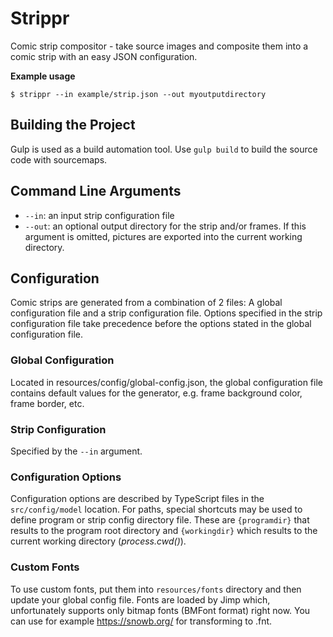 # Strippr
Comic strip compositor - take source images and composite them into a comic strip with an easy JSON configuration.

**Example usage**
```
$ strippr --in example/strip.json --out myoutputdirectory
```

## Building the Project

Gulp is used as a build automation tool.
Use `gulp build` to build the source code with sourcemaps.

## Command Line Arguments
* `--in`: an input strip configuration file
* `--out`: an optional output directory for the strip and/or frames. 
If this argument is omitted, pictures are exported into the current working directory.

## Configuration

Comic strips are generated from a combination of 2 files: A global configuration file and a strip configuration file.
Options specified in the strip configuration file take precedence before the options stated in the global configuration file.

### Global Configuration

Located in resources/config/global-config.json, the global configuration file contains default values for the generator, e.g. frame background color, frame border, etc.

### Strip Configuration

Specified by the `--in` argument.

### Configuration Options

Configuration options are described by TypeScript files in the `src/config/model` location.
For paths, special shortcuts may be used to define program or strip config directory file. These are `{programdir}` that results to the program root directory and `{workingdir}` which results to the current working directory (_process.cwd()_).

### Custom Fonts

To use custom fonts, put them into `resources/fonts` directory and then update your global config file.
Fonts are loaded by Jimp which, unfortunately supports only bitmap fonts (BMFont format) right now.
You can use for example https://snowb.org/ for transforming to .fnt.
